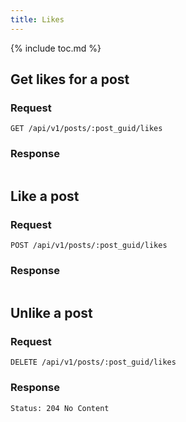 ```yaml
---
title: Likes
---
```


{% include toc.md %}

## Get likes for a post

### Request

~~~
GET /api/v1/posts/:post_guid/likes
~~~

### Response

~~~json
~~~

## Like a post

### Request

~~~
POST /api/v1/posts/:post_guid/likes
~~~

### Response

~~~json
~~~

## Unlike a post

### Request

~~~
DELETE /api/v1/posts/:post_guid/likes
~~~

### Response

~~~
Status: 204 No Content
~~~
